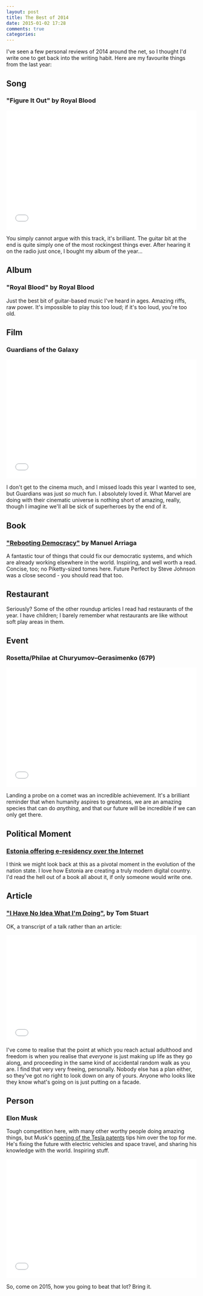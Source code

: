 ```yaml
---
layout: post
title: The Best of 2014
date: 2015-01-02 17:28
comments: true
categories:
---
```


I've seen a few personal reviews of 2014 around the net, so I thought I'd write one to get back into the writing habit. Here are my favourite things from the last year:

## Song

### "Figure It Out" by Royal Blood

<iframe width="100%" height="315" src="//www.youtube.com/embed/jhgVu2lsi_k" frameborder="0" allowfullscreen></iframe>

You simply cannot argue with this track, it's brilliant. The guitar bit at the end is quite simply one of the most rockingest things ever. After hearing it on the radio just once, I bought my album of the year...

## Album

### "Royal Blood" by Royal Blood

Just the best bit of guitar-based music I've heard in ages. Amazing riffs, raw power. It's impossible to play this too loud; if it's too loud, you're too old.

## Film

### Guardians of the Galaxy

<iframe width="100%" height="315" src="//www.youtube.com/embed/pE9vypfwbvk" frameborder="0" allowfullscreen></iframe>

I don't get to the cinema much, and I missed loads this year I wanted to see, but Guardians was just *so* much fun. I absolutely loved it. What Marvel are doing with their cinematic universe is nothing short of amazing, really, though I imagine we'll all be sick of superheroes by the end of it.

## Book

### ["Rebooting Democracy"](http://www.rebootdemocracy.org/book/) by Manuel Arriaga

A fantastic tour of things that could fix our democratic systems, and which are already working elsewhere in the world. Inspiring, and well worth a read. Concise, too; no Piketty-sized tomes here. Future Perfect by Steve Johnson was a close second - you should read that too.

## Restaurant

Seriously? Some of the other roundup articles I read had restaurants of the year. I have children; I barely remember what restaurants are like without soft play areas in them.

## Event

### Rosetta/Philae at Churyumov–Gerasimenko (67P)

<iframe width="100%" height="315" src="//www.youtube.com/embed/32vlOgN_3QQ" frameborder="0" allowfullscreen></iframe>

Landing a probe on a comet was an incredible achievement. It's a brilliant reminder that when humanity aspires to greatness, we are an amazing species that can do *anything*, and that our future will be incredible if we can only get there.

## Political Moment

### [Estonia offering e-residency over the Internet](https://e-estonia.com/e-residents/e-residency/)

I think we might look back at this as a pivotal moment in the evolution of the nation state. I love how Estonia are creating a truly modern digital country. I'd read the hell out of a book all about it, if only someone would write one.

## Article

### ["I Have No Idea What I'm Doing"](http://codon.com/i-have-no-idea-what-im-doing), by Tom Stuart

OK, a transcript of a talk rather than an article:

<iframe src="//player.vimeo.com/video/96882197" width="100%" height="281" frameborder="0" webkitallowfullscreen mozallowfullscreen allowfullscreen></iframe>

I've come to realise that the point at which you reach actual adulthood and freedom is when you realise that *everyone* is just making up life as they go along, and proceeding in the same kind of accidental random walk as you are. I find that very very freeing, personally. Nobody else has a plan either, so they've got no right to look down on any of yours. Anyone who looks like they know what's going on is just putting on a facade.

## Person

### Elon Musk

Tough competition here, with many other worthy people doing amazing things, but Musk's [opening of the Tesla patents](http://www.teslamotors.com/blog/all-our-patent-are-belong-you) tips him over the top for me. He's fixing the future with electric vehicles and space travel, and sharing his knowledge with the world. Inspiring stuff.

<iframe width="100%" height="315" src="//www.youtube.com/embed/TLp6Y7YZbRw" frameborder="0" allowfullscreen></iframe>

So, come on 2015, how you going to beat that lot? Bring it.